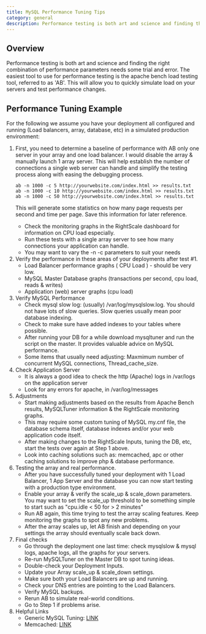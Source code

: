 ```yaml
---
title: MySQL Performance Tuning Tips
category: general
description: Performance testing is both art and science and finding the right combination of performance parameters needs some trial and error.
---
```


## Overview

Performance testing is both art and science and finding the right combination of performance parameters needs some trial and error. The easiest tool to use for performance testing is the apache bench load testing tool, referred to as 'AB'. This will allow you to quickly simulate load on your servers and test performance changes.

## Performance Tuning Example

For the following we assume you have your deployment all configured and running (Load balancers, array, database, etc) in a simulated production environment:

<ol>
  <li>First, you need to determine a baseline of performance with AB only one server in your array and one load balancer. I would disable the array & manually launch 1 array server. This will help establish the number of connections a single web server can handle and simplify the testing process along with easing the debugging process.

  ~~~
  ab -n 1000 -c 5 http://yourwebsite.com/index.html >> results.txt
  ab -n 1000 -c 10 http://yourwebsite.com/index.html >> results.txt
  ab -n 1000 -c 50 http://yourwebsite.com/index.html >> results.txt
  ~~~

  This will generate some statistics on how many page requests per second and time per page. Save this information for later reference.

  * Check the monitoring graphs in the RightScale dashboard for information on CPU load especially.
  * Run these tests with a single array server to see how many connections your application can handle.
  * You may want to vary the -n <number> -c <number> parameters to suit your needs

  <li>Verify the performance in these areas of your deployments after test #1.

  * Load Balancer performance graphs ( CPU Load ) - should be very low.
  * MySQL Master Database graphs (transactions per second, cpu load, reads & writes)
  * Application (web) server graphs (cpu load)

  <li>Verify MySQL Performance

  * Check mysql slow log: (usually) /var/log/mysqlslow.log. You should not have lots of slow queries. Slow queries usually mean poor database indexing.
  * Check to make sure have added indexes to your tables where possible.
  * After running your DB for a while download mysqltuner and run the script on the master. It provides valuable advice on MySQL performance.
  * Some items that usually need adjusting: Maxmimum number of concurrent MySQL connections, Thread_cache_size.

  <li>Check Application Server

  * It is always a good idea to check the http (Apache) logs in /var/logs on the application server
  * Look for any errors for apache, in /var/log/messages

  <li>Adjustments

  * Start making adjustments based on the results from Apache Bench results, MySQLTuner information & the RightScale monitoring graphs.
  * This may require some custom tuning of MySQL my.cnf file, the database schema itself, database indexes and/or your web application code itself.
  * After making changes to the RightScale Inputs, tuning the DB, etc, start the tests over again at Step 1 above.
  * Look into caching solutions such as: memcached, apc or other caching solutions to improve php & database performance.

  <li>Testing the array and real performance.

  * After you have successfully tuned your deployment with 1 Load Balancer, 1 App Server and the database you can now start testing with a production type environment.
  * Enable your array & verify the scale_up & scale_down parameters. You may want to set the scale_up threshold to be something simple to start such as "cpu.idle < 50 for > 2 minutes"
  * Run AB again, this time trying to test the array scaling features. Keep monitoring the graphs to spot any new problems.
  * After the array scales up, let AB finish and depending on your settings the array should eventually scale back down.

  <li>Final checks

  * Go through the deployment one last time: check mysqlslow & mysql logs, apache logs, all the graphs for your servers.
  * Re-run MySQLTuner on the Master DB to spot tuning ideas.
  * Double-check your Deployment Inputs.
  * Update your Array scale_up & scale_down settings.
  * Make sure both your Load Balancers are up and running.
  * Check your DNS entries are pointing to the Load Balancers.
  * Verify MySQL backups.
  * Rerun AB to simulate real-world conditions.
  * Go to Step 1 if problems arise.

  <li>Helpful Links

  * Generic MySQL Tuning: [LINK](http://rudd-o.com/en/linux-and-free-software/tuning-a-mysql-server-in-5-minutes)
  * Memcached: [LINK](http://www.danga.com/memcached/)
